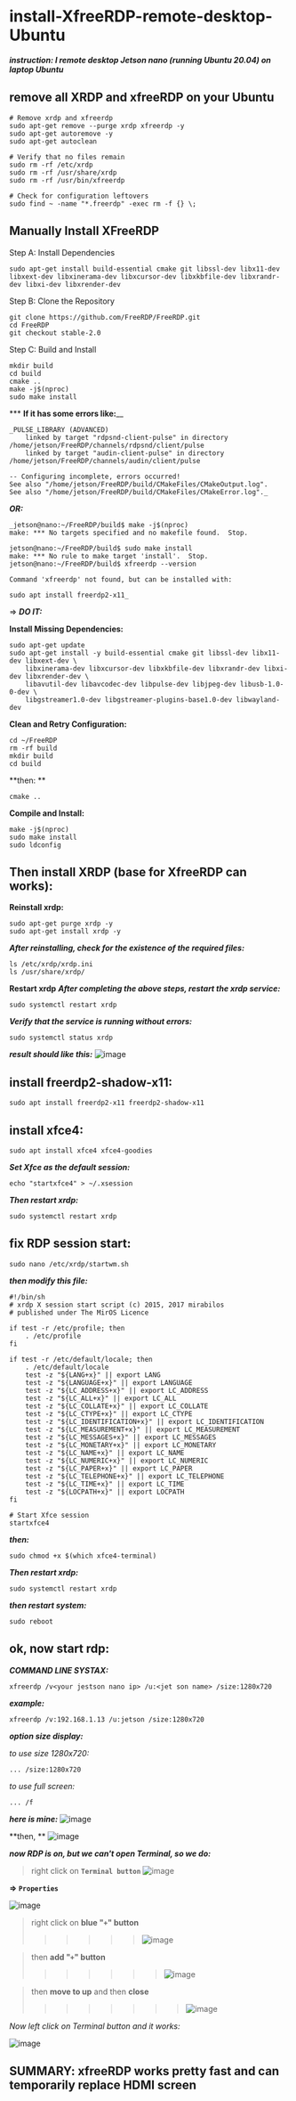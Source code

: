 # install-XfreeRDP-remote-desktop-Ubuntu
**_instruction: I remote desktop Jetson nano (running Ubuntu 20.04) on laptop Ubuntu_**

## remove all XRDP and xfreeRDP on your Ubuntu
```
# Remove xrdp and xfreerdp
sudo apt-get remove --purge xrdp xfreerdp -y
sudo apt-get autoremove -y
sudo apt-get autoclean

# Verify that no files remain
sudo rm -rf /etc/xrdp
sudo rm -rf /usr/share/xrdp
sudo rm -rf /usr/bin/xfreerdp

# Check for configuration leftovers
sudo find ~ -name "*.freerdp" -exec rm -f {} \;
```

## Manually Install XFreeRDP
Step A: Install Dependencies
```
sudo apt-get install build-essential cmake git libssl-dev libx11-dev libxext-dev libxinerama-dev libxcursor-dev libxkbfile-dev libxrandr-dev libxi-dev libxrender-dev

```
Step B: Clone the Repository
```
git clone https://github.com/FreeRDP/FreeRDP.git
cd FreeRDP
git checkout stable-2.0
```

Step C: Build and Install
```
mkdir build
cd build
cmake ..
make -j$(nproc)
sudo make install
```

*** **If it has some errors like:**__ 
```
_PULSE_LIBRARY (ADVANCED)
    linked by target "rdpsnd-client-pulse" in directory /home/jetson/FreeRDP/channels/rdpsnd/client/pulse
    linked by target "audin-client-pulse" in directory /home/jetson/FreeRDP/channels/audin/client/pulse

-- Configuring incomplete, errors occurred!
See also "/home/jetson/FreeRDP/build/CMakeFiles/CMakeOutput.log".
See also "/home/jetson/FreeRDP/build/CMakeFiles/CMakeError.log"._
```
**_OR:_**
```
_jetson@nano:~/FreeRDP/build$ make -j$(nproc)
make: *** No targets specified and no makefile found.  Stop.

jetson@nano:~/FreeRDP/build$ sudo make install
make: *** No rule to make target 'install'.  Stop.
jetson@nano:~/FreeRDP/build$ xfreerdp --version

Command 'xfreerdp' not found, but can be installed with:

sudo apt install freerdp2-x11_
```
=> **_DO IT:_**

**Install Missing Dependencies:**

```
sudo apt-get update
sudo apt-get install -y build-essential cmake git libssl-dev libx11-dev libxext-dev \
    libxinerama-dev libxcursor-dev libxkbfile-dev libxrandr-dev libxi-dev libxrender-dev \
    libavutil-dev libavcodec-dev libpulse-dev libjpeg-dev libusb-1.0-0-dev \
    libgstreamer1.0-dev libgstreamer-plugins-base1.0-dev libwayland-dev
```

**Clean and Retry Configuration:**

```
cd ~/FreeRDP
rm -rf build
mkdir build
cd build
```
**then: **
```
cmake ..
```
**Compile and Install:**
```
make -j$(nproc)
sudo make install
sudo ldconfig
```

## Then install XRDP (base for XfreeRDP can works):

**Reinstall xrdp:**
```
sudo apt-get purge xrdp -y
sudo apt-get install xrdp -y
```

**_After reinstalling, check for the existence of the required files:_**
```
ls /etc/xrdp/xrdp.ini
ls /usr/share/xrdp/
```

**Restart xrdp**
**_After completing the above steps, restart the xrdp service:_**
```
sudo systemctl restart xrdp
```

**_Verify that the service is running without errors:_**

```
sudo systemctl status xrdp
```

**_result should like this:_**
![image](https://github.com/user-attachments/assets/911b8af6-0b10-48e4-9b0a-e8ad90674d8b)

## install freerdp2-shadow-x11:
```
sudo apt install freerdp2-x11 freerdp2-shadow-x11
```

## install xfce4: 
```
sudo apt install xfce4 xfce4-goodies
```

**_Set Xfce as the default session:_**
```
echo "startxfce4" > ~/.xsession
```

**_Then restart xrdp:_**
```
sudo systemctl restart xrdp
```

## fix RDP session start: 
```
sudo nano /etc/xrdp/startwm.sh
```

**_then modify this file:_**

```
#!/bin/sh
# xrdp X session start script (c) 2015, 2017 mirabilos
# published under The MirOS Licence

if test -r /etc/profile; then
    . /etc/profile
fi

if test -r /etc/default/locale; then
    . /etc/default/locale
    test -z "${LANG+x}" || export LANG
    test -z "${LANGUAGE+x}" || export LANGUAGE
    test -z "${LC_ADDRESS+x}" || export LC_ADDRESS
    test -z "${LC_ALL+x}" || export LC_ALL
    test -z "${LC_COLLATE+x}" || export LC_COLLATE
    test -z "${LC_CTYPE+x}" || export LC_CTYPE
    test -z "${LC_IDENTIFICATION+x}" || export LC_IDENTIFICATION
    test -z "${LC_MEASUREMENT+x}" || export LC_MEASUREMENT
    test -z "${LC_MESSAGES+x}" || export LC_MESSAGES
    test -z "${LC_MONETARY+x}" || export LC_MONETARY
    test -z "${LC_NAME+x}" || export LC_NAME
    test -z "${LC_NUMERIC+x}" || export LC_NUMERIC
    test -z "${LC_PAPER+x}" || export LC_PAPER
    test -z "${LC_TELEPHONE+x}" || export LC_TELEPHONE
    test -z "${LC_TIME+x}" || export LC_TIME
    test -z "${LOCPATH+x}" || export LOCPATH
fi

# Start Xfce session
startxfce4

```

**_then:_**
```
sudo chmod +x $(which xfce4-terminal)
```

**_Then restart xrdp:_**

```
sudo systemctl restart xrdp
```

**_then restart system:_**

```
sudo reboot
```

## ok, now start rdp:

**_COMMAND LINE SYSTAX:_**
```
xfreerdp /v<your jestson nano ip> /u:<jet son name> /size:1280x720
```

**_example:_**
```
xfreerdp /v:192.168.1.13 /u:jetson /size:1280x720
```
**_option size display:_**

_to use size 1280x720:_
```
... /size:1280x720
```
_to use full screen:_
```
... /f
```


**_here is mine:_**
![image](https://github.com/user-attachments/assets/6033dae1-821f-4353-a46a-f4b9543a3505)

**then, **
![image](https://github.com/user-attachments/assets/b2352f58-81d3-4379-9ad8-9a662ed9cbff)

**_now RDP is on, but we can't open Terminal, so we do:_**

> right click on **```Terminal button```**
>![image](https://github.com/user-attachments/assets/0af5231d-c8b2-4762-976d-f3bc0a164498)

**=> ```Properties```**

![image](https://github.com/user-attachments/assets/d85a2215-ec51-4c38-a49c-6bd1a68d850f)

> right click on **blue "```+```" button**
>>>>>> ![image](https://github.com/user-attachments/assets/1f36c319-607a-4f3c-a9cb-a26eec4a0bcc)

> then **add "```+```" button**
> >>>>>>![image](https://github.com/user-attachments/assets/ecaf8b6b-c928-4e84-93f4-4faa4eac2713)

> then **move to up** and then **close**
>>>>>>>> ![image](https://github.com/user-attachments/assets/76d84c72-eb2f-4a9a-a785-d07217074f90)

_Now left click on Terminal button and it works:_

![image](https://github.com/user-attachments/assets/741244b1-36fe-4633-aa28-ef88c12e4b88)

## SUMMARY: xfreeRDP works pretty fast and can temporarily replace HDMI screen
